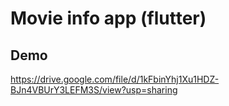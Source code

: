 # Movie info app (flutter)

## Demo

https://drive.google.com/file/d/1kFbinYhj1Xu1HDZ-BJn4VBUrY3LEFM3S/view?usp=sharing
